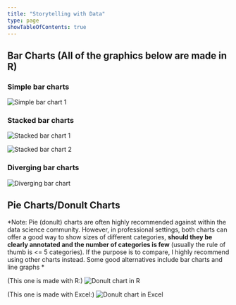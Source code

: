 ```yaml
---
title: "Storytelling with Data"
type: page
showTableOfContents: true
---
```


## Bar Charts (All of the graphics below are made in R)

### Simple bar charts

![Simple bar chart 1](/images/data_viz/simple_bar_chart.png "simple chart 1")  
   
### Stacked bar charts

![Stacked bar chart 1](/images/data_viz/stacked_bar_chart_1.png "stacked chart 1")  


![Stacked bar chart 2](/images/data_viz/stacked_bar_chart_2.png "stacked chart 2")  

### Diverging bar charts 

![Diverging bar chart](/images/data_viz/diverging_bar_chart_1.png "diverging chart") 


## Pie Charts/Donult Charts

*Note: Pie (donult) charts are often highly recommended against within the data science community. However, in professional settings, both charts can offer a good way to show sizes of different categories, **should they be clearly annotated and the number of categories is few** (usually the rule of thumb is <= 5 categories). If the purpose is to compare, I highly recommend using other charts instead. Some good alternatives include bar charts and line graphs *

(This one is made with R:) 
![Donult chart in R](/images/data_viz/donult_chart_2.png "donult chart in R")

(This one is made with Excel:) 
![Donult chart in Excel](/images/data_viz/donult_chart_1.png "donult chart in Excel")


